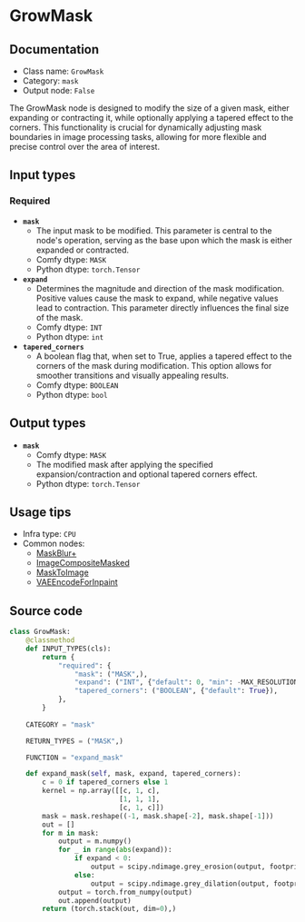 # GrowMask
## Documentation
- Class name: `GrowMask`
- Category: `mask`
- Output node: `False`

The GrowMask node is designed to modify the size of a given mask, either expanding or contracting it, while optionally applying a tapered effect to the corners. This functionality is crucial for dynamically adjusting mask boundaries in image processing tasks, allowing for more flexible and precise control over the area of interest.
## Input types
### Required
- **`mask`**
    - The input mask to be modified. This parameter is central to the node's operation, serving as the base upon which the mask is either expanded or contracted.
    - Comfy dtype: `MASK`
    - Python dtype: `torch.Tensor`
- **`expand`**
    - Determines the magnitude and direction of the mask modification. Positive values cause the mask to expand, while negative values lead to contraction. This parameter directly influences the final size of the mask.
    - Comfy dtype: `INT`
    - Python dtype: `int`
- **`tapered_corners`**
    - A boolean flag that, when set to True, applies a tapered effect to the corners of the mask during modification. This option allows for smoother transitions and visually appealing results.
    - Comfy dtype: `BOOLEAN`
    - Python dtype: `bool`
## Output types
- **`mask`**
    - Comfy dtype: `MASK`
    - The modified mask after applying the specified expansion/contraction and optional tapered corners effect.
    - Python dtype: `torch.Tensor`
## Usage tips
- Infra type: `CPU`
- Common nodes:
    - [MaskBlur+](../../ComfyUI_essentials/Nodes/MaskBlur+.md)
    - [ImageCompositeMasked](../../Comfy/Nodes/ImageCompositeMasked.md)
    - [MaskToImage](../../Comfy/Nodes/MaskToImage.md)
    - [VAEEncodeForInpaint](../../Comfy/Nodes/VAEEncodeForInpaint.md)



## Source code
```python
class GrowMask:
    @classmethod
    def INPUT_TYPES(cls):
        return {
            "required": {
                "mask": ("MASK",),
                "expand": ("INT", {"default": 0, "min": -MAX_RESOLUTION, "max": MAX_RESOLUTION, "step": 1}),
                "tapered_corners": ("BOOLEAN", {"default": True}),
            },
        }
    
    CATEGORY = "mask"

    RETURN_TYPES = ("MASK",)

    FUNCTION = "expand_mask"

    def expand_mask(self, mask, expand, tapered_corners):
        c = 0 if tapered_corners else 1
        kernel = np.array([[c, 1, c],
                           [1, 1, 1],
                           [c, 1, c]])
        mask = mask.reshape((-1, mask.shape[-2], mask.shape[-1]))
        out = []
        for m in mask:
            output = m.numpy()
            for _ in range(abs(expand)):
                if expand < 0:
                    output = scipy.ndimage.grey_erosion(output, footprint=kernel)
                else:
                    output = scipy.ndimage.grey_dilation(output, footprint=kernel)
            output = torch.from_numpy(output)
            out.append(output)
        return (torch.stack(out, dim=0),)

```
